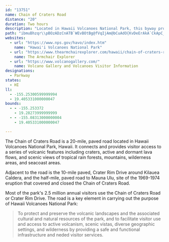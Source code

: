 ```yaml
---
id: "13751"
name: Chain of Craters Road
distance: "20"
duration: Two hours
description: "Located in Hawaii Volcanoes National Park, this byway provides access to a series of volcanic features including craters, active and dormant lava flows, and scenic views of tropical rain forests, mountains, wilderness areas, and the seacoast."
path: "ibmuBhzqr\\pBOzADzCnATB`WEvBOtBg@fVqIjAm@bCuAdO{KvDeErAkA`CkApC_A~CaBf{A{iAbAeAnAqBb@mAPoAl@i]FgB^aBh@{@zB{AjIuCfBwAbH}J`AgAvAiAvDi@xC@bB`@b]dM|@VrCD~Co@lEmDtA_ApAm@`HwApAa@jAs@jB{BbDsGhB{A|Bq@rGk@jAWrBs@zBgBjAiBb@_Ad@oCdAgLh@cBr@uA`BgBn@a@~Ao@lLoCzBaB|BgDvByDvBeCnEsB~Ai@tAy@r@w@nAsB^}AvAoK^qAh@kAtAkBxAgAlKgDxB}@bBwAhAmBf@aBb@_EfAmNrAkDbB_CdAy@`JmFlAeA`AeAdAkCZiBWaFaFyMa@uCBmBT_C`@cBtBcDzB_BhKeG|AqA|@eAp@uA^gBfA_KRo@t@{A|A{AhBy@~FaBx@c@tAwAXg@bBuGfBqDzA{Gj@oBnBqC`AmBvBaH^sBLqAA{AUwA\\kAeGiMY_BCuBR{AxC}GbDeP`EyJtAsHhBgET{@NwAH{Ev@cGByD|AoKRsBVkGjAkHJeBWkFVmHKiEgDoWsAuWyAaLk@}HJyBRs@p@y@lAi@t@O`BD~@`@f@`@~@bBbBtOrAdFn@|AxBjEzEzGv@|Ad@jBbArLfAhEtA|CxDpFh@fAj@jBRpA?vCOhAqArFO~BHlBd@xBRh@nB~CjKpOhB~DfBjFb@z@rA`BfC|A`Dv@zADjBKlAU`Bm@zBcBtAyB^eA`B}H\\kA`AoBbCwBp@]lIiCrCqA|AoAhAaB|@}C`AwPlAyFbB_GHy@?aD_AgJCgBHyBHcA|E{UpAsFxA{E|BeGxXwg@xHeOn@cBh@eCN}B@sBU}C{@iEkBoDgKgMwCqEeMoXiFgKiWwa@yCyF_DaJsDiM{CcJgCmGaDwGkFqJy[ke@"
websites:
  - url: "https://www.nps.gov/havo/index.htm"
    name: "Hawai'i Volcanoes National Park"
  - url: "https://www.thearmchairexplorer.com/hawaii/chain-of-craters-road.php"
    name: The Armchair Explorer
  - url: "https://www.volcanogallery.com/"
    name: Volcano Gallery and Volcanoes Visitor Information
designations:
  - Parkway
states:
  - HI
ll:
  - -155.25300599999994
  - 19.405331000000047
bounds:
  - - -155.253372
    - 19.28273999999999
  - - -155.08313000000004
    - 19.405331000000047

---
```


The Chain of Craters Road is a 20-mile, paved road located in Hawaii Volcanoes National Park, Hawaii. It connects and provides visitor access to a series of volcanic features including craters, active and dormant lava flows, and scenic views of tropical rain forests, mountains, wilderness areas, and seacoast areas.

Adjacent to the road is the 10-mile paved, Crater Rim Drive around Kilauea Caldera, and the half-mile, paved road to Mauna Ulu, site of the 1969-1974 eruption that covered and closed the Chain of Craters Road.

Most of the park's 2.5 million annual visitors use the Chain of Craters Road or Crater Rim Drive. The road is a key element in carrying out the purpose of Hawaii Volcanoes National Park:

<blockquote>To protect and preserve the volcanic landscapes and the associated cultural and natural resources of the park, and to facilitate visitor use and access to active volcanism, scenic vistas, diverse geographic settings, and wilderness by providing a
safe and functional infrastructure and neded visitor
services.</blockquote>
